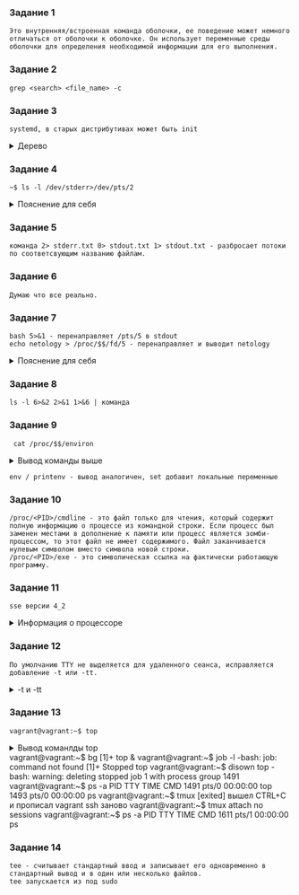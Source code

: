 ### Задание 1 ###
    Это внутренняя/встроенная команда оболочки, ее поведение может немного отличаться от оболочки к оболочке. Он использует переменные среды оболочки для определения необходимой информации для его выполнения.
### Задание 2 ###
    grep <search> <file_name> -c 
### Задание 3 ###
    systemd, в старых дистрибутивах может быть init
<details><summary>Дерево</summary>
    pstree -p
    systemd(1)─┬─ModemManager(811)─┬─{ModemManager}(832)
           │                   └─{ModemManager}(835)
           ├─VBoxService(927)─┬─{VBoxService}(928)
           │                  ├─{VBoxService}(929)
           │                  ├─{VBoxService}(930)
           │                  ├─{VBoxService}(931)
           │                  ├─{VBoxService}(932)
           │                  ├─{VBoxService}(933)
           │                  ├─{VBoxService}(934)
           │                  └─{VBoxService}(935)
</details>

### Задание 4 ###
    ~$ ls -l /dev/stderr>/dev/pts/2
<details><summary>Пояснение для себя</summary>
    exec < filename - ввод из файла
    > - ввод и перезапись
    >> - добавление в файл строк
    find / -name wireless 2> denied.txt > found.txt- Разброс данных по файлам.
</details>

### Задание 5 ###
    команда 2> stderr.txt 0> stdout.txt 1> stdout.txt - разбросает потоки по соответсвующим названию файлам.
### Задание 6 ###
    Думаю что все реально. 
### Задание 7 ###
    bash 5>&1 - перенаправляет /pts/5 в stdout
    echo netology > /proc/$$/fd/5 - перенаправляет и выводит netology
<details><summary>Пояснение для себя</summary>
    Нужно перенаправлять потоки на вывод. Иначе получим ошибку No such file or directory
</details>

### Задание 8 ###
    ls -l 6>&2 2>&1 1>&6 | команда
### Задание 9 ###
     cat /proc/$$/environ
<details><summary>Вывод команды выше</summary>
    SHELL=/bin/bashPWD=/home/vagrantLOGNAME=vagrantXDG_SESSION_TYPE=ttyMOTD_SHOWN=pamHOME=/home/vagrantLANG=en_US.UTF-8LS_COLORS=rs=0:di=01;34:ln=01;36:mh=00:pi=40;33:so=01;35:do=01;35:bd=40;33;01:cd=40;33;01:or=40;31;01:mi=00:su=37;41:sg=30;43:ca=30;41:tw=30;42:ow=34;42:st=37;44:ex=01;32:*.tar=01;31:*.tgz=01;31:*.arc=01;31:*.arj=01;31:*.taz=01;31:*.lha=01;31:*.lz4=01;31:*.lzh=01;31:*.lzma=01;31:*.tlz=01;31:*.txz=01;31:*.tzo=01;31:*.t7z=01;31:*.zip=01;31:*.z=01;31:*.dz=01;31:*.gz=01;31:*.lrz=01;31:*.lz=01;31:*.lzo=01;31:*.xz=01;31:*.zst=01;31:*.tzst=01;31:*.bz2=01;31:*.bz=01;31:*.tbz=01;31:*.tbz2=01;31:*.tz=01;31:*.deb=01;31:*.rpm=01;31:*.jar=01;31:*.war=01;31:*.ear=01;31:*.sar=01;31:*.rar=01;31:*.alz=01;31:*.ace=01;31:*.zoo=01;31:*.cpio=01;31:*.7z=01;31:*.rz=01;31:*.cab=01;31:*.wim=01;31:*.swm=01;31:*.dwm=01;31:*.esd=01;31:*.jpg=01;35:*.jpeg=01;35:*.mjpg=01;35:*.mjpeg=01;35:*.gif=01;35:*.bmp=01;35:*.pbm=01;35:*.pgm=01;35:*.ppm=01;35:*.tga=01;35:*.xbm=01;35:*.xpm=01;35:*.tif=01;35:*.tiff=01;35:*.png=01;35:*.svg=01;35:*.svgz=01;35:*.mng=01;35:*.pcx=01;35:*.mov=01;35:*.mpg=01;35:*.mpeg=01;35:*.m2v=01;35:*.mkv=01;35:*.webm=01;35:*.ogm=01;35:*.mp4=01;35:*.m4v=01;35:*.mp4v=01;35:*.vob=01;35:*.qt=01;35:*.nuv=01;35:*.wmv=01;35:*.asf=01;35:*.rm=01;35:*.rmvb=01;35:*.flc=01;35:*.avi=01;35:*.fli=01;35:*.flv=01;35:*.gl=01;35:*.dl=01;35:*.xcf=01;35:*.xwd=01;35:*.yuv=01;35:*.cgm=01;35:*.emf=01;35:*.ogv=01;35:*.ogx=01;35:*.aac=00;36:*.au=00;36:*.flac=00;36:*.m4a=00;36:*.mid=00;36:*.midi=00;36:*.mka=00;36:*.mp3=00;36:*.mpc=00;36:*.ogg=00;36:*.ra=00;36:*.wav=00;36:*.oga=00;36:*.opus=00;36:*.spx=00;36:*.xspf=00;36:SSH_CONNECTION=10.0.2.2 1042 10.0.2.15 22LESSCLOSE=/usr/bin/lesspipe %s %sXDG_SESSION_CLASS=userTERM=xtermLESSOPEN=| /usr/bin/lesspipe %sUSER=vagrantSHLVL=1XDG_SESSION_ID=4XDG_RUNTIME_DIR=/run/user/1000SSH_CLIENT=10.0.2.2 1042 22XDG_DATA_DIRS=/usr/local/share:/usr/share:/var/lib/snapd/desktopPATH=/usr/local/sbin:/usr/local/bin:/usr/sbin:/usr/bin:/sbin:/bin:/usr/games:/usr/local/games:/snap/binDBUS_SESSION_BUS_ADDRESS=unix:path=/run/user/1000/busSSH_TTY=/dev/pts/1_=/usr/bin/bash
</details>
    
    env / printenv - вывод аналогичен, set добавит локальные переменные
### Задание 10 ###
    /proc/<PID>/cmdline - это файл только для чтения, который содержит полную информацию о процессе из командной строки. Если процесс был заменен местами в дополнение к памяти или процесс является зомби-процессом, то этот файл не имеет содержимого. Файл заканчивается нулевым символом вместо символа новой строки.
    /proc/<PID>/exe - это символическая ссылка на фактически работающую программу.
### Задание 11 ###
    sse версии 4_2
<details><summary>Информация о процессоре</summary>
    processor       : 7
    vendor_id       : AuthenticAMD
    cpu family      : 23
    model           : 113
    model name      : AMD Ryzen 9 3900X 12-Core Processor
    stepping        : 0
    cpu MHz         : 3799.996
    cache size      : 512 KB
    physical id     : 0
    siblings        : 8
    core id         : 7
    cpu cores       : 8
    apicid          : 7
    initial apicid  : 7
    fpu             : yes
    fpu_exception   : yes
    cpuid level     : 16
    wp              : yes
    flags           : fpu vme de pse tsc msr pae mce cx8 apic sep mtrr pge mca cmov pat pse36 clflush mmx fxsr sse sse2 ht syscall nx mmxext fxsr_opt rdtscp lm constant_tsc rep_good nopl nonstop_tsc cpuid extd_apicid tsc_known_freq pni pclmulqdq ssse3 cx16 sse4_1 sse4_2 x2apic movbe popcnt aes xsave avx rdrand hypervisor lahf_lm cmp_legacy cr8_legacy abm sse4a misalignsse 3dnowprefetch ssbd vmmcall fsgsbase bmi1 avx2 bmi2 rdseed clflushopt arat
    bugs            : fxsave_leak sysret_ss_attrs null_seg spectre_v1 spectre_v2
    bogomips        : 7599.99
    TLB size        : 3072 4K pages
    clflush size    : 64
    cache_alignment : 64
    address sizes   : 48 bits physical, 48 bits virtual
    power management:
</details>

### Задание 12 ###
    По умолчанию TTY не выделяется для удаленного сеанса, исправляется добавление -t или -tt.
<details><summary>-t и -tt</summary>
    -t Переназначение псевдо-терминала. Это может быть использовано для произвольного выполнения программ базирующихся на выводе изображения на удаленной машине, что может быть очень полезно, например, при реализации возможностей меню. Несколько параметров -t заданных подряд переназначат терминал, даже если ssh не имеет локального терминала.
</details>

### Задание 13 ###
    vagrant@vagrant:~$ top
<details><summary>Вывод команлды top</summary>
    top - 02:40:13 up 0 min,  1 user,  load average: 0.12, 0.04, 0.01
    Tasks: 131 total,   1 running, 130 sleeping,   0 stopped,   0 zombie
    %Cpu(s):  0.1 us,  0.0 sy,  0.0 ni, 99.9 id,  0.0 wa,  0.0 hi,  0.0 si,  0.0 st
    MiB Mem :   7791.3 total,   7308.1 free,    147.2 used,    336.0 buff/cache
    MiB Swap:   1953.0 total,   1953.0 free,      0.0 used.   7407.4 avail Mem

        PID USER      PR  NI    VIRT    RES    SHR S  %CPU  %MEM     TIME+ COMMAND
        1 root      20   0  101872  11348   8348 S   0.0   0.1   0:00.66 systemd
        2 root      20   0       0      0      0 S   0.0   0.0   0:00.00 kthreadd
        3 root       0 -20       0      0      0 I   0.0   0.0   0:00.00 rcu_gp
        4 root       0 -20       0      0      0 I   0.0   0.0   0:00.00 rcu_par_gp
        5 root      20   0       0      0      0 I   0.0   0.0   0:00.00 kworker/0:0-events
        6 root       0 -20       0      0      0 I   0.0   0.0   0:00.00 kworker/0:0H-kblockd
        7 root      20   0       0      0      0 I   0.0   0.0   0:00.02 kworker/0:1-events
        8 root      20   0       0      0      0 I   0.0   0.0   0:00.00 kworker/u8:0-events_power+
        9 root       0 -20       0      0      0 I   0.0   0.0   0:00.00 mm_percpu_wq
        10 root      20   0       0      0      0 S   0.0   0.0   0:00.00 ksoftirqd/0
        11 root      20   0       0      0      0 I   0.0   0.0   0:00.01 rcu_sched
        12 root      rt   0       0      0      0 S   0.0   0.0   0:00.00 migration/0
        13 root     -51   0       0      0      0 S   0.0   0.0   0:00.00 idle_inject/0
        14 root      20   0       0      0      0 S   0.0   0.0   0:00.00 cpuhp/0
        15 root      20   0       0      0      0 S   0.0   0.0   0:00.00 cpuhp/1
        16 root     -51   0       0      0      0 S   0.0   0.0   0:00.00 idle_inject/1
        17 root      rt   0       0      0      0 S   0.0   0.0   0:00.20 migration/1
        18 root      20   0       0      0      0 S   0.0   0.0   0:00.01 ksoftirqd/1
        19 root      20   0       0      0      0 I   0.0   0.0   0:00.00 kworker/1:0-events
        20 root       0 -20       0      0      0 I   0.0   0.0   0:00.00 kworker/1:0H-kblockd
        21 root      20   0       0      0      0 S   0.0   0.0   0:00.00 cpuhp/2
        22 root     -51   0       0      0      0 S   0.0   0.0   0:00.00 idle_inject/2
        23 root      rt   0       0      0      0 S   0.0   0.0   0:00.20 migration/2
        24 root      20   0       0      0      0 S   0.0   0.0   0:00.01 ksoftirqd/2
        25 root      20   0       0      0      0 I   0.0   0.0   0:00.00 kworker/2:0-events
        26 root       0 -20       0      0      0 I   0.0   0.0   0:00.00 kworker/2:0H-kblockd
        27 root      20   0       0      0      0 S   0.0   0.0   0:00.00 cpuhp/3
        28 root     -51   0       0      0      0 S   0.0   0.0   0:00.00 idle_inject/3
        29 root      rt   0       0      0      0 S   0.0   0.0   0:00.20 migration/3
        30 root      20   0       0      0      0 S   0.0   0.0   0:00.01 ksoftirqd/3
        31 root      20   0       0      0      0 I   0.0   0.0   0:00.00 kworker/3:0-cgroup_destroy
        32 root       0 -20       0      0      0 I   0.0   0.0   0:00.00 kworker/3:0H-kblockd
        33 root      20   0       0      0      0 S   0.0   0.0   0:00.00 kdevtmpfs
    [1]+  Stopped                 top
</details>
    vagrant@vagrant:~$ bg
    [1]+ top &
    vagrant@vagrant:~$ job -l
    -bash: job: command not found
    [1]+  Stopped                 top
    vagrant@vagrant:~$ disown top
    -bash: warning: deleting stopped job 1 with process group 1491
    vagrant@vagrant:~$ ps -a
        PID TTY          TIME CMD
    1491 pts/0    00:00:00 top
    1493 pts/0    00:00:00 ps
    vagrant@vagrant:~$ tmux
    [exited]
    вышел CTRL+C и прописал vagrant ssh заново
    vagrant@vagrant:~$ tmux attach
    no sessions
    vagrant@vagrant:~$ ps -a
    PID TTY          TIME CMD
    1611 pts/1    00:00:00 ps

### Задание 14 ###
    tee - считывает стандартный ввод и записывает его одновременно в стандартный вывод и в один или несколько файлов.
    tee запускается из под sudo
